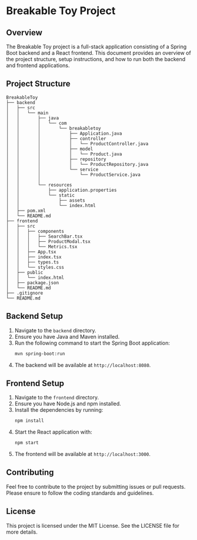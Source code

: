 # Breakable Toy Project

## Overview
The Breakable Toy project is a full-stack application consisting of a Spring Boot backend and a React frontend. This document provides an overview of the project structure, setup instructions, and how to run both the backend and frontend applications.

## Project Structure
```
BreakableToy
├── backend
│   ├── src
│   │   └── main
│   │       ├── java
│   │       │   └── com
│   │       │       └── breakabletoy
│   │       │           ├── Application.java
│   │       │           ├── controller
│   │       │           │   └── ProductController.java
│   │       │           ├── model
│   │       │           │   └── Product.java
│   │       │           ├── repository
│   │       │           │   └── ProductRepository.java
│   │       │           └── service
│   │       │               └── ProductService.java
│   │       │
│   │       └── resources
│   │           ├── application.properties
│   │           └── static
│   │               ├── assets
│   │               └── index.html
│   ├── pom.xml
│   └── README.md
├── frontend
│   ├── src
│   │   ├── components
│   │   │   ├── SearchBar.tsx
│   │   │   ├── ProductModal.tsx
│   │   │   └── Metrics.tsx
│   │   ├── App.tsx
│   │   ├── index.tsx
│   │   ├── types.ts
│   │   └── styles.css
│   ├── public
│   │   └── index.html
│   ├── package.json
│   └── README.md
├── .gitignore
└── README.md
```

## Backend Setup
1. Navigate to the `backend` directory.
2. Ensure you have Java and Maven installed.
3. Run the following command to start the Spring Boot application:
   ```sh
   mvn spring-boot:run
   ```
4. The backend will be available at `http://localhost:8080`.

## Frontend Setup
1. Navigate to the `frontend` directory.
2. Ensure you have Node.js and npm installed.
3. Install the dependencies by running:
   ```sh
   npm install
   ```
4. Start the React application with:
   ```sh
   npm start
   ```
5. The frontend will be available at `http://localhost:3000`.

## Contributing
Feel free to contribute to the project by submitting issues or pull requests. Please ensure to follow the coding standards and guidelines.

## License
This project is licensed under the MIT License. See the LICENSE file for more details.